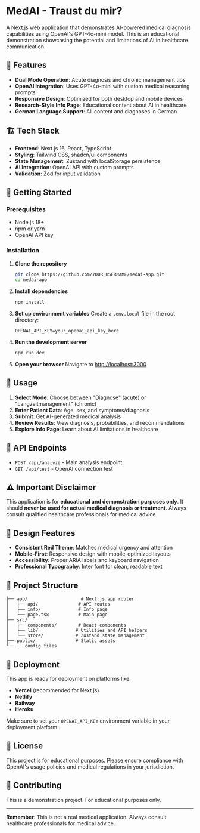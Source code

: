 # MedAI - Traust du mir?

A Next.js web application that demonstrates AI-powered medical diagnosis capabilities using OpenAI's GPT-4o-mini model. This is an educational demonstration showcasing the potential and limitations of AI in healthcare communication.

## 🎯 Features

- **Dual Mode Operation**: Acute diagnosis and chronic management tips
- **OpenAI Integration**: Uses GPT-4o-mini with custom medical reasoning prompts
- **Responsive Design**: Optimized for both desktop and mobile devices
- **Research-Style Info Page**: Educational content about AI in healthcare
- **German Language Support**: All content and diagnoses in German

## 🏗️ Tech Stack

- **Frontend**: Next.js 16, React, TypeScript
- **Styling**: Tailwind CSS, shadcn/ui components
- **State Management**: Zustand with localStorage persistence
- **AI Integration**: OpenAI API with custom prompts
- **Validation**: Zod for input validation

## 🚀 Getting Started

### Prerequisites

- Node.js 18+ 
- npm or yarn
- OpenAI API key

### Installation

1. **Clone the repository**
   ```bash
   git clone https://github.com/YOUR_USERNAME/medai-app.git
   cd medai-app
   ```

2. **Install dependencies**
   ```bash
   npm install
   ```

3. **Set up environment variables**
   Create a `.env.local` file in the root directory:
   ```env
   OPENAI_API_KEY=your_openai_api_key_here
   ```

4. **Run the development server**
   ```bash
   npm run dev
   ```

5. **Open your browser**
   Navigate to [http://localhost:3000](http://localhost:3000)

## 📱 Usage

1. **Select Mode**: Choose between "Diagnose" (acute) or "Langzeitmanagement" (chronic)
2. **Enter Patient Data**: Age, sex, and symptoms/diagnosis
3. **Submit**: Get AI-generated medical analysis
4. **Review Results**: View diagnosis, probabilities, and recommendations
5. **Explore Info Page**: Learn about AI limitations in healthcare

## 🔧 API Endpoints

- `POST /api/analyze` - Main analysis endpoint
- `GET /api/test` - OpenAI connection test

## ⚠️ Important Disclaimer

This application is for **educational and demonstration purposes only**. It should **never be used for actual medical diagnosis or treatment**. Always consult qualified healthcare professionals for medical advice.

## 🎨 Design Features

- **Consistent Red Theme**: Matches medical urgency and attention
- **Mobile-First**: Responsive design with mobile-optimized layouts
- **Accessibility**: Proper ARIA labels and keyboard navigation
- **Professional Typography**: Inter font for clean, readable text

## 📁 Project Structure

```
├── app/                    # Next.js app router
│   ├── api/               # API routes
│   ├── info/              # Info page
│   └── page.tsx           # Main page
├── src/
│   ├── components/        # React components
│   ├── lib/              # Utilities and API helpers
│   └── store/            # Zustand state management
├── public/               # Static assets
└── ...config files
```

## 🚀 Deployment

This app is ready for deployment on platforms like:
- **Vercel** (recommended for Next.js)
- **Netlify**
- **Railway**
- **Heroku**

Make sure to set your `OPENAI_API_KEY` environment variable in your deployment platform.

## 📄 License

This project is for educational purposes. Please ensure compliance with OpenAI's usage policies and medical regulations in your jurisdiction.

## 🤝 Contributing

This is a demonstration project. For educational purposes only.

---

**Remember**: This is not a real medical application. Always consult healthcare professionals for medical advice.
